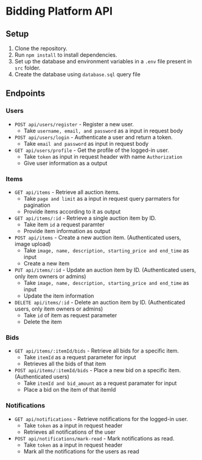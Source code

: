 # Bidding Platform API

## Setup

1. Clone the repository.
2. Run `npm install` to install dependencies.
3. Set up the database and environment variables in a `.env` file present in `src` folder.
4. Create the database using `database.sql` query file

## Endpoints

### Users

- `POST api/users/register` - Register a new user.
    - Take `username, email, and password` as a input in request body
- `POST api/users/login` - Authenticate a user and return a token.
    - Take `email and password` as input in request body
- `GET api/users/profile` - Get the profile of the logged-in user.
    - Take `token` as input in request header with name `Authorization`
    - Give user information as a output

### Items

- `GET api/items` - Retrieve all auction items.
    - Take `page and limit` as a input in request query parmaters for pagination
    - Provide items according to it as output
- `GET api/items/:id` - Retrieve a single auction item by ID.
    - Take item `id` a request paramter
    - Provide item information as output
- `POST api/items` - Create a new auction item. (Authenticated users, image upload)
    - Take `image, name, description, starting_price and end_time` as input
    - Create a new item
- `PUT api/items/:id` - Update an auction item by ID. (Authenticated users, only item owners or admins)
    - Take `image, name, description, starting_price and end_time` as input
    - Update the item information
- `DELETE api/items/:id` - Delete an auction item by ID. (Authenticated users, only item owners or admins)
    - Take `id` of item as request parameter
    - Delete the item

### Bids

- `GET api/items/:itemId/bids` - Retrieve all bids for a specific item.
    - Take `itemId` as a request parameter for input
    - Retrieves all the bids of that item
- `POST api/items/:itemId/bids` - Place a new bid on a specific item. (Authenticated users)
    - Take `itemId and bid_amount` as a request paramater for input
    - Place a bid on the item of that itemId

### Notifications

- `GET api/notifications` - Retrieve notifications for the logged-in user.
    - Take `token` as a input in request header
    - Retrieves all notifications of the user
- `POST api/notifications/mark-read` - Mark notifications as read.
    - Take `token` as a input in request header
    - Mark all the notifications for the users as read

